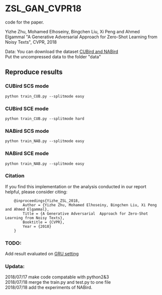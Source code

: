 # ZSL_GAN_CVPR18
code for the paper.

Yizhe Zhu, Mohamed Elhoseiny, Bingchen Liu, Xi Peng and Ahmed Elgammal
"A Generative Adversarial  Approach for Zero-Shot Learning from Noisy Texts", CVPR, 2018


Data:
You can download the dataset [CUBird and NABird](https://drive.google.com/open?id=1YUcYHgv4HceHOzza8OGzMp092taKAAq1)   
Put the uncompressed data to the folder "data"

## Reproduce results 
### CUBird SCS mode
```shell
python train_CUB.py --splitmode easy
```

### CUBird SCE mode
```shell
python train_CUB.py --splitmode hard
```
### NABird SCS mode
```shell
python train_NAB.py --splitmode easy
```

### NABird SCE mode
```shell
python train_NAB.py --splitmode easy
```
### Citation
If you find this implementation or the analysis conducted in our report helpful, please consider citing:
```
    @inproceedings{Yizhe_ZSL_2018,  
        Author = {Yizhe Zhu, Mohamed Elhoseiny, Bingchen Liu, Xi Peng and Ahmed Elgammal},  
        Title = {A Generative Adversarial  Approach for Zero-Shot Learning from Noisy Texts},  
        Booktitle = {CVPR},  
        Year = {2018}  
    }
```
### TODO:
Add result evaluated on [GRU setting](https://arxiv.org/abs/1707.00600) 

### Updata:
2018/07/17 make code compatable with python2&3   
2018/07/18 merge the train.py and test.py to one file   
2018/07/18 add the experiments of NABird. 
